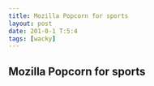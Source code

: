 ```yaml
---
title: Mozilla Popcorn for sports
layout: post
date: 201-0-1 T:5:4
tags: [wacky]
---
```

## Mozilla Popcorn for sports

